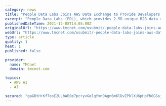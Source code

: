 ```yaml
---
category: news
title: "People Data Labs Joins AWS Data Exchange to Provide Developers and Engineers Centralized Access to its Data"
excerpt: "People Data Labs (PDL), which provides 2.5B unique B2B data records for developers, engineers, and data scientists, has joined AWS Data Exchange, which makes it easy to find, subscribe to, and use third-party data in the cloud."
publishedDateTime: 2021-12-08T14:05:00Z
originalUrl: "https://www.tmcnet.com/usubmit/-people-data-labs-joins-aws-data-exchange-provide-/2021/12/08/9507317.htm"
webUrl: "https://www.tmcnet.com/usubmit/-people-data-labs-joins-aws-data-exchange-provide-/2021/12/08/9507317.htm"
type: article
quality: 1
heat: 1
published: false

provider:
  name: TMCnet
  domain: tmcnet.com

topics:
  - AWS AI
  - AI

secured: "gaGBtH+Kf7ooE2ULhAB0e7pc+yvGelqYxn0Agn6m6lDvZPklXU6pHpfh8GSsjyj8hM2JWuyagEOpaF07HKL8mxDgH4RySPeL9wXQVxSSfRJxbYJLH9twLDwUNpuHof9S3sYvZc0/7a0ZF2EmOS9MxfyV/frhD5jTvZB2IxskNh8j4/B1TFAcvZY/k89xD0NoU1XkwGNDhdOhaa3pEKfVALR+yLioj4cd9KiqfymEmVC63Z8EmcovuyfVozSfft7F+JQLgtYNWgASqg1XyrRZ7gQ2X4BdaSkP8R2l6m4l0QGhJAxBWRnQQ/jdLPKF4JfF/TSIVS34rQsv3pikbp24nNvoQed9LQChrP1CagkUrig=;9Y6q/rMxvw2lFJj7RYSbow=="
---
```


